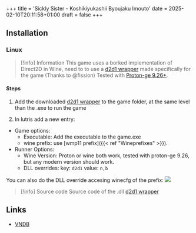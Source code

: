 +++
title = 'Sickly Sister - Koshikiyukashii Byoujaku Imouto'
date = 2025-02-10T20:11:58+01:00
draft = false
+++

## Installation

### Linux

> [!info] Information
> This game uses a borked implementation of Direct2D in Wine, need to to use a [d2d1 wrapper](https://github.com/b-fission/vn_winestuff/raw/refs/heads/main/custom-fixes/krkr-d2d1/d2d1.dll) made specifically for the game (Thanks to @fission)
> Tested with [Proton-ge 9.26+](/linux/adding-wine-versions).


#### Steps

1. Add the downloaded [d2d1 wrapper](https://github.com/b-fission/vn_winestuff/raw/refs/heads/main/custom-fixes/krkr-d2d1/d2d1.dll) to the game folder, at the same level than the .exe to run the game

2. In lutris add a new entry:

* Game options:
    - Executable: Add the executable to the game.exe
    - wine prefix: use [wmp11 prefix]({{< ref "Wineprefixes" >}}).
* Runner Options:
    - Wine Version: Proton or wine both work, tested with proton-ge 9.26, but any modern version should work.
    - DLL overrides: key: `d2d1` value: `n,b`


You can also do the DLL override accesing winecfg of the prefix:
![](https://github.com/b-fission/vn_winestuff/blob/main/custom-fixes/krkr-d2d1/wine_override.png?raw=true)

> [!info] Source code
> Source code of the .dll [d2d1 wrapper](/dlls/d2d1_mini-v2.zip)

## Links

* [VNDB](https://vndb.org/v48724)
